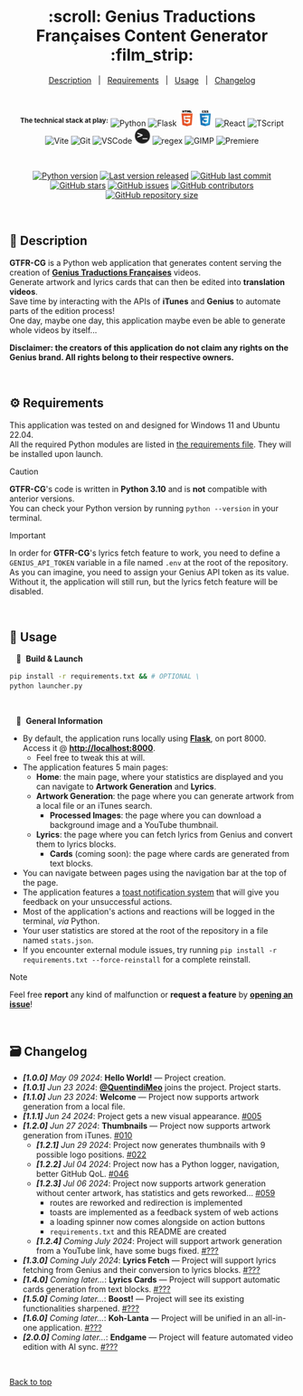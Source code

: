 <div align="center" id="top">
    <h1>:scroll: Genius Traductions Françaises Content Generator :film_strip:</h1>
</div>

<div align="center">
    <a href="#memo-description">Description</a> &#xa0; | &#xa0;
    <a href="#gear-requirements">Requirements</a> &#xa0; | &#xa0;
    <a href="#movie_camera-usage">Usage</a> &#xa0; | &#xa0;
    <a href="#card_file_box-changelog">Changelog</a>
</div>

&#xa0;

<div align="center">
  <sup><b>The technical stack at play:</b></sup>

  <img src="https://upload.wikimedia.org/wikipedia/commons/thumb/c/c3/Python-logo-notext.svg/1028px-Python-logo-notext.svg.png" width="28px" alt="Python" />
  <img src="https://raw.githubusercontent.com/mallowigi/iconGenerator/master/assets/icons/files//flask.svg" width="28px" alt="Flask" />
  <img src="https://raw.githubusercontent.com/github/explore/80688e429a7d4ef2fca1e82350fe8e3517d3494d/topics/html/html.png" width="28px" alt="HTML" />
  <img src="https://raw.githubusercontent.com/github/explore/80688e429a7d4ef2fca1e82350fe8e3517d3494d/topics/css/css.png" width="28px" alt="CSS" />
  <img src="https://raw.githubusercontent.com/mallowigi/iconGenerator/master/assets/icons/files//react.svg" width="28px" alt="React" />
  <img src="https://upload.wikimedia.org/wikipedia/commons/thumb/4/4c/Typescript_logo_2020.svg/2048px-Typescript_logo_2020.svg.png" width="28px" alt="TScript" />
  <img src="https://raw.githubusercontent.com/mallowigi/iconGenerator/master/assets/icons/files//vite.svg" width="28px" alt="Vite" />
  <img src="https://raw.githubusercontent.com/mallowigi/iconGenerator/master/assets/icons/files//git.svg" width="28px" alt="Git" />
  <img src="https://raw.githubusercontent.com/mallowigi/iconGenerator/master/assets/icons/files//vscode.svg" width="28px" alt="VSCode" />
  <img src="https://raw.githubusercontent.com/github/explore/80688e429a7d4ef2fca1e82350fe8e3517d3494d/topics/terminal/terminal.png" width="28px" alt="script" />
  <img src="https://raw.githubusercontent.com/mallowigi/iconGenerator/master/assets/icons/files//regex.svg" width="28px" alt="regex" />
  <img src="https://raw.githubusercontent.com/mallowigi/iconGenerator/master/assets/icons/files//gimp.svg" width="28px" alt="GIMP" />
  <img src="https://raw.githubusercontent.com/mallowigi/iconGenerator/master/assets/icons/files//premiere.svg" width="28px" alt="Premiere" />

</div>

&#xa0;

<div align="center">
    <a href="#top"><img alt="Python version" src="https://img.shields.io/badge/Python-3.10+-blue?logo=python" /></a>
    <a href="#card_file_box-changelog"><img alt="Last version released" src="https://img.shields.io/badge/release-v1.2.4-blue?logo=windows-terminal" /></a>
    <a href="https://github.com/Thomas-Fernandes/GTFR/commits/main"><img alt="GitHub last commit" src="https://img.shields.io/github/last-commit/Thomas-Fernandes/GTFR?color=blueviolet&logo=clarifai" /></a>
</div>
<div align="center">
    <a href="https://github.com/Thomas-Fernandes/GTFR/stargazers"><img alt="GitHub stars" src="https://img.shields.io/github/stars/Thomas-Fernandes/GTFR?color=yellow&logo=github" /></a>
    <a href="https://github.com/Thomas-Fernandes/GTFR/issues"><img alt="GitHub issues" src="https://img.shields.io/github/issues/Thomas-Fernandes/GTFR?color=forestgreen&logo=target" /></a>
    <a href="https://github.com/Thomas-Fernandes/GTFR/graphs/contributors"><img alt="GitHub contributors" src="https://img.shields.io/github/contributors/Thomas-Fernandes/GTFR?color=red&logo=stackedit" /></a>
    <a href="#top"><img alt="GitHub repository size" src="https://img.shields.io/github/languages/code-size/Thomas-Fernandes/GTFR?color=blue&logo=frontify" /></a>
</div>

&#xa0;

## :memo: Description

**GTFR-CG** is a Python web application that generates content serving the creation of [**Genius Traductions Françaises**](https://www.youtube.com/c/geniustraductionsfrancaises) videos.  
Generate artwork and lyrics cards that can then be edited into **translation videos**.  
Save time by interacting with the APIs of **iTunes** and **Genius** to automate parts of the edition process!  
One day, maybe one day, this application maybe even be able to generate whole videos by itself...

**Disclaimer: the creators of this application do not claim any rights on the Genius brand. All rights belong to their respective owners.**

&#xa0;

## :gear: Requirements

This application was tested on and designed for Windows 11 and Ubuntu 22.04.  
All the required Python modules are listed in [the requirements file](./requirements.txt). They will be installed upon launch.

> [!CAUTION]
> **GTFR-CG**'s code is written in **Python 3.10** and is **not** compatible with anterior versions.  
> You can check your Python version by running `python --version` in your terminal.
</blockquote>

> [!IMPORTANT]
> In order for **GTFR-CG**'s lyrics fetch feature to work, you need to define a `GENIUS_API_TOKEN` variable in a file named `.env` at the root of the repository.  
> As you can imagine, you need to assign your Genius API token as its value.  
> Without it, the application will still run, but the lyrics fetch feature will be disabled.

&#xa0;

## :movie_camera: Usage

&nbsp;&nbsp; :rocket:&nbsp; **Build & Launch**

``` bash
pip install -r requirements.txt && # OPTIONAL \
python launcher.py
```

&#xa0;

&nbsp;&nbsp; :bookmark_tabs:&nbsp; **General Information**

- By default, the application runs locally using [**Flask**](https://flask.palletsprojects.com/en/3.0.x/), on port 8000. Access it @ [**http://localhost:8000**](http://localhost:8000).
  - Feel free to tweak this at will.
- The application features 5 main pages:
  - **Home**: the main page, where your statistics are displayed and you can navigate to **Artwork Generation** and **Lyrics**.
  - **Artwork Generation**: the page where you can generate artwork from a local file or an iTunes search.
    - **Processed Images**: the page where you can download a background image and a YouTube thumbnail.
  - **Lyrics**: the page where you can fetch lyrics from Genius and convert them to lyrics blocks.
    - **Cards** (coming soon): the page where cards are generated from text blocks.
- You can navigate between pages using the navigation bar at the top of the page.
- The application features a [toast notification system](https://web.dev/articles/building/a-toast-component) that will give you feedback on your unsuccessful actions.
- Most of the application's actions and reactions will be logged in the terminal, *via* Python.
- Your user statistics are stored at the root of the repository in a file named `stats.json`.
- If you encounter external module issues, try running `pip install -r requirements.txt --force-reinstall` for a complete reinstall.

> [!NOTE]
> Feel free **report** any kind of malfunction or **request a feature** by [**opening an issue**](https://github.com/Thomas-Fernandes/GTFR/issues)!

&#xa0;

## :card_file_box: Changelog

- ***[1.0.0]** May 09 2024*: **Hello World!** — Project creation.
- ***[1.0.1]** Jun 23 2024*: [**@QuentindiMeo**](https://github.com/QuentindiMeo) joins the project. Project starts.
- ***[1.1.0]** Jun 23 2024*: **Welcome** — Project now supports artwork generation from a local file.
- ***[1.1.1]** Jun 24 2024*: Project gets a new visual appearance. [#005](https://github.com/Thomas-Fernandes/GTFR/pull/5)
- ***[1.2.0]** Jun 27 2024*: **Thumbnails** — Project now supports artwork generation from iTunes. [#010](https://github.com/Thomas-Fernandes/GTFR/pull/10)
  - ***[1.2.1]** Jun 29 2024*: Project now generates thumbnails with 9 possible logo positions. [#022](https://github.com/Thomas-Fernandes/GTFR/pull/22)
  - ***[1.2.2]** Jul 04 2024*: Project now has a Python logger, navigation, better GitHub QoL. [#046](https://github.com/Thomas-Fernandes/GTFR/pull/46)
  - ***[1.2.3]** Jul 06 2024*: Project now supports artwork generation without center artwork, has statistics and gets reworked... [#059](https://github.com/Thomas-Fernandes/GTFR/pull/59)
    - routes are reworked and redirection is implemented
    - toasts are implemented as a feedback system of web actions
    - a loading spinner now comes alongside on action buttons
    - `requirements.txt` and this README are created
  - ***[1.2.4]** Coming July 2024*: Project will support artwork generation from a YouTube link, have some bugs fixed. [#???](#card_file_box-changelog)
- ***[1.3.0]** Coming July 2024*: **Lyrics Fetch** — Project will support lyrics fetching from Genius and their conversion to lyrics blocks. [#???](#card_file_box-changelog)
- ***[1.4.0]** Coming later...*: **Lyrics Cards** — Project will support automatic cards generation from text blocks. [#???](#card_file_box-changelog)
- ***[1.5.0]** Coming later...*: **Boost!** — Project will see its existing functionalities sharpened. [#???](#card_file_box-changelog)
- ***[1.6.0]** Coming later...*: **Koh-Lanta** — Project will be unified in an all-in-one application. [#???](#card_file_box-changelog)
- ***[2.0.0]** Coming later...*: **Endgame** — Project will feature automated video edition with AI sync. [#???](#card_file_box-changelog)

<br />

[Back to top](#top)
